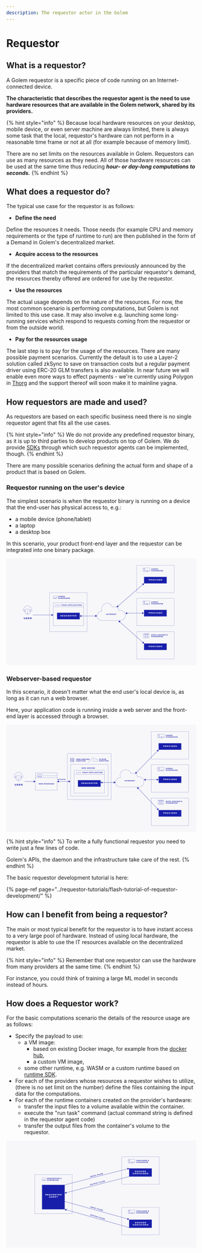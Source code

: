 ```yaml
---
description: The requestor actor in the Golem
---
```


# Requestor

## What is a requestor?

A Golem requestor is a specific piece of code running on an Internet-connected device.

**The characteristic that describes the requestor agent is the need to use hardware resources that are available in the Golem network, shared by its providers.**

{% hint style="info" %}
Because local hardware resources on your desktop, mobile device, or even server machine are always limited, there is always some task that the local, requestor's hardware can not perform in a reasonable time frame or not at all \(for example because of memory limit\).

There are no set limits on the resources available in Golem. Requestors can use as many resources as they need. All of those hardware resources can be used at the same time thus reducing _**hour- or day-long computations to seconds.**_
{% endhint %}

## What does a requestor do?

The typical use case for the requestor is as follows:

* **Define the need**

Define the resources it needs. Those needs \(for example CPU and memory requirements or the type of runtime to run\) are then published in the form of a Demand in Golem's decentralized market.

* **Acquire access to the resources**

If the decentralized market contains offers previously announced by the providers that match the requirements of the particular requestor's demand, the resources thereby offered are ordered for use by the requestor.

* **Use the resources**

The actual usage depends on the nature of the resources. For now, the most common scenario is performing computations, but Golem is not limited to this use case. It may also involve e.g. launching some long-running services which respond to requests coming from the requestor or from the outside world.

* **Pay for the resources usage**

The last step is to pay for the usage of the resources. There are many possible payment scenarios. Currently the default is to use a Layer-2 solution called zkSync to save on transaction costs but a regular payment driver using ERC-20 GLM transfers is also available. In near future we will enable even more ways to effect payments - we're currently using Polygon in [Thorg](https://www.thorg.io/) and the support thereof will soon make it to mainline yagna.

## How requestors are made and used?

As requestors are based on each specific business need there is no single requestor agent that fits all the use cases.

{% hint style="info" %}
We do not provide any predefined requestor binary, as it is up to third parties to develop products on top of Golem. We do provide [SDKs](../requestor-tutorials/flash-tutorial-of-requestor-development/run-first-task-on-golem.md) through which such requestor agents can be implemented, though.
{% endhint %}

There are many possible scenarios defining the actual form and shape of a product that is based on Golem.

### Requestor running on the user's device

The simplest scenario is when the requestor binary is running on a device that the end-user has physical access to, e.g.:

* a mobile device \(phone/tablet\)
* a laptop
* a desktop box

In this scenario, your product front-end layer and the requestor can be integrated into one binary package.

![](../.gitbook/assets/tnm-docs-infographics-04.jpg)

### Webserver-based requestor

In this scenario, it doesn't matter what the end user's local device is, as long as it can run a web browser.

Here, your application code is running inside a web server and the front-end layer is accessed through a browser.

![](../.gitbook/assets/tnm-docs-infographics-05.jpg)

{% hint style="info" %}
To write a fully functional requestor you need to write just a few lines of code.

Golem's APIs, the daemon and the infrastructure take care of the rest.
{% endhint %}

The basic requestor development tutorial is here:

{% page-ref page="../requestor-tutorials/flash-tutorial-of-requestor-development/" %}

## How can I benefit from being a requestor?

The main or most typical benefit for the requestor is to have instant access to a very large pool of hardware. Instead of using local hardware, the requestor is able to use the IT resources available on the decentralized market.

{% hint style="info" %}
Remember that one requestor can use the hardware from many providers at the same time.
{% endhint %}

For instance, you could think of training a large ML model in seconds instead of hours.

## How does a Requestor work?

For the basic computations scenario the details of the resource usage are as follows:

* Specify the payload to use: 
  * a VM image:
    * based on existing Docker image, for example from the [docker hub](https://hub.docker.com/),
    * a custom VM image,
  * some other runtime, e.g. WASM or a custom runtime based on [runtime SDK](https://github.com/golemfactory/ya-runtime-sdk/).
* For each of the providers whose resources a requestor wishes to utilize, \(there is no set limit on the number\) define the files containing the input data for the computations.
* For each of the runtime containers created on the provider's hardware:
  * transfer the input files to a volume available within the  container.
  * execute the "run task" command \(actual command string is defined in the requestor agent code\)
  * transfer the output files from the container's volume to the requestor.

![](../.gitbook/assets/tnm-docs-infographics-06.jpg)

